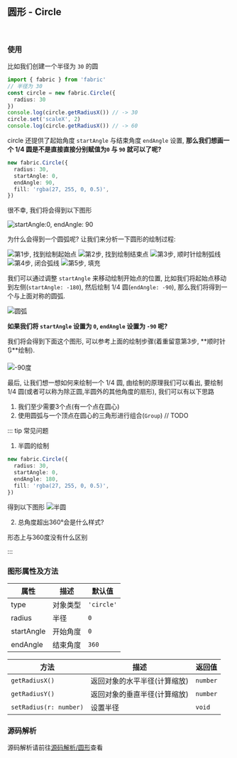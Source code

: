 ## 圆形 - Circle
<br/>

### 使用

比如我们创建一个半径为 `30` 的圆

```ts {4}
import { fabric } from 'fabric'
// 半径为 30
const circle = new fabric.Circle({
  radius: 30
})
console.log(circle.getRadiusX()) // -> 30
circle.set('scaleX', 2)
console.log(circle.getRadiusX()) // -> 60
```

circle 还提供了起始角度 `startAngle` 与结束角度 `endAngle` 设置,
**那么我们想画一个 1/4 圆是不是直接直接分别赋值为`0` 与 `90` 就可以了呢?**

```ts {3,4}
new fabric.Circle({
  radius: 30,
  startAngle: 0,
  endAngle: 90,
  fill: 'rgba(27, 255, 0, 0.5)',
})
```

很不幸, 我们将会得到以下图形

<Image src="https://s2.loli.net/2022/11/29/hClIexdUnwQ5TRi.png" title="startAngle:0, endAngle: 90"/>

为什么会得到一个圆弧呢? 让我们来分析一下圆形的绘制过程:

<Image src="https://s2.loli.net/2022/11/29/dG9ijmZnAyVgkqU.png" title="第1步, 找到绘制起始点" inline/>
<Image src="https://s2.loli.net/2022/11/29/6OexnL4thIl7KDN.png" title="第2步, 找到绘制结束点" inline/>
<Image src="https://s2.loli.net/2022/11/29/vbtFqBmhGou5Iae.png" title="第3步, 顺时针绘制弧线" inline/>
<Image src="https://s2.loli.net/2022/11/29/xTdvKaYswMpboEc.png" title="第4步, 闭合弧线" inline/>
<Image src="https://s2.loli.net/2022/11/29/giHeaKNvF8ZzXjs.png" title="第5步, 填充" inline/>


我们可以通过调整 `startAngle` 来移动绘制开始点的位置, 比如我们将起始点移动到左侧(`startAngle: -180`),
然后绘制 1/4 圆(`endAngle: -90`), 那么我们将得到一个与上面对称的圆弧.

<Image src="https://s2.loli.net/2022/11/29/EkD2LcNgi9Ztd6o.png" title="圆弧" />

**如果我们将 `startAngle` 设置为 `0`, `endAngle` 设置为 `-90` 呢?**

我们将会得到下面这个图形, 可以参考上面的绘制步骤(着重留意第3步, **顺时针🔃**绘制).

<Image src="https://s2.loli.net/2022/11/29/uFpLUQZKGT9kIi4.png" title="-90度" />

最后, 让我们想一想如何来绘制一个 1/4 圆, 由绘制的原理我们可以看出, 要绘制 1/4 圆(或者可以称为除正圆,半圆外的其他角度的扇形),
我们可以有以下思路
1. 我们至少需要3个点(有一个点在圆心)
2. 使用圆弧与一个顶点在圆心的三角形进行组合(`Group`)
   // TODO

::: tip 常见问题

1. 半圆的绘制
```ts
new fabric.Circle({
  radius: 30,
  startAngle: 0,
  endAngle: 180,
  fill: 'rgba(27, 255, 0, 0.5)',
})
```

得到以下图形
<Image src="https://s2.loli.net/2022/11/29/Ur4PFxcsvzYuTHN.png" title="半圆" />

2. 总角度超出360°会是什么样式?

形态上与360度没有什么区别

:::

### 图形属性及方法

| 属性         | 描述   | 默认值        |
|------------|------|------------|
| type       | 对象类型 | `'circle'` |
| radius     | 半径   | `0`        |
| startAngle | 开始角度 | `0`        |
| endAngle   | 结束角度 | `360`      |

| 方法                     | 描述              | 返回值      |
|------------------------|-----------------|----------|
| `getRadiusX()`         | 返回对象的水平半径(计算缩放) | `number` |
| `getRadiusY()`         | 返回对象的垂直半径(计算缩放) | `number` |
| `setRadius(r: number)` | 设置半径            | `void`   |

### 源码解析

源码解析请前往[源码解析/圆形](/fabric/source/circle.md)查看

